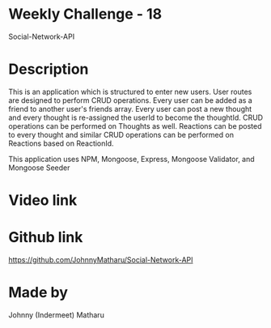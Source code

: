 # Weekly Challenge - 18 
Social-Network-API

# Description
This is an application which is structured to enter new users. User routes are designed to perform CRUD operations. Every user can be added as a friend to another user's friends array. Every user can post a new thought and every thought is re-assigned the userId to become the thoughtId. CRUD operations can be performed on Thoughts as well. Reactions can be posted to every thought and similar CRUD operations can be performed on Reactions based on ReactionId. 

This application uses NPM, Mongoose, Express, Mongoose Validator, and Mongoose Seeder

# Video link


# Github link
https://github.com/JohnnyMatharu/Social-Network-API

# Made by 
Johnny (Indermeet) Matharu
